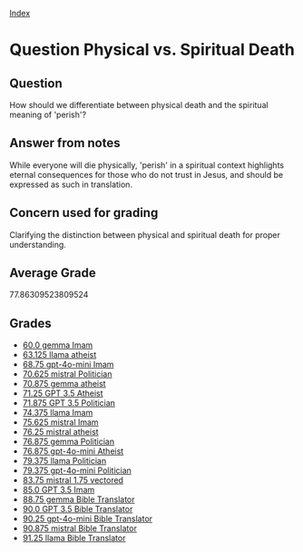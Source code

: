 
[Index](../../index.md)
# Question Physical vs. Spiritual Death
## Question
How should we differentiate between physical death and the spiritual meaning of 'perish'?

## Answer from notes
While everyone will die physically, 'perish' in a spiritual context highlights eternal consequences for those who do not trust in Jesus, and should be expressed as such in translation.

## Concern used for grading
Clarifying the distinction between physical and spiritual death for proper understanding.

## Average Grade
77.86309523809524

## Grades
 * [60.0 gemma Imam](../answers/gemma_Imam/Physical_vs._Spiritual_Death.md)
 * [63.125 llama atheist](../answers/llama_atheist/Physical_vs._Spiritual_Death.md)
 * [68.75 gpt-4o-mini Imam](../answers/gpt-4o-mini_Imam/Physical_vs._Spiritual_Death.md)
 * [70.625 mistral Politician](../answers/mistral_Politician/Physical_vs._Spiritual_Death.md)
 * [70.875 gemma atheist](../answers/gemma_atheist/Physical_vs._Spiritual_Death.md)
 * [71.25 GPT 3.5 Atheist](../answers/GPT_3.5_Atheist/Physical_vs._Spiritual_Death.md)
 * [71.875 GPT 3.5 Politician](../answers/GPT_3.5_Politician/Physical_vs._Spiritual_Death.md)
 * [74.375 llama Imam](../answers/llama_Imam/Physical_vs._Spiritual_Death.md)
 * [75.625 mistral Imam](../answers/mistral_Imam/Physical_vs._Spiritual_Death.md)
 * [76.25 mistral atheist](../answers/mistral_atheist/Physical_vs._Spiritual_Death.md)
 * [76.875 gemma Politician](../answers/gemma_Politician/Physical_vs._Spiritual_Death.md)
 * [76.875 gpt-4o-mini Atheist](../answers/gpt-4o-mini_Atheist/Physical_vs._Spiritual_Death.md)
 * [79.375 llama Politician](../answers/llama_Politician/Physical_vs._Spiritual_Death.md)
 * [79.375 gpt-4o-mini Politician](../answers/gpt-4o-mini_Politician/Physical_vs._Spiritual_Death.md)
 * [83.75 mistral 1.75 vectored](../answers/mistral_1.75_vectored/Physical_vs._Spiritual_Death.md)
 * [85.0 GPT 3.5 Imam](../answers/GPT_3.5_Imam/Physical_vs._Spiritual_Death.md)
 * [88.75 gemma Bible Translator](../answers/gemma_Bible_Translator/Physical_vs._Spiritual_Death.md)
 * [90.0 GPT 3.5 Bible Translator](../answers/GPT_3.5_Bible_Translator/Physical_vs._Spiritual_Death.md)
 * [90.25 gpt-4o-mini Bible Translator](../answers/gpt-4o-mini_Bible_Translator/Physical_vs._Spiritual_Death.md)
 * [90.875 mistral Bible Translator](../answers/mistral_Bible_Translator/Physical_vs._Spiritual_Death.md)
 * [91.25 llama Bible Translator](../answers/llama_Bible_Translator/Physical_vs._Spiritual_Death.md)
